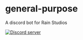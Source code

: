 # general-purpose
A discord bot for Rain Studios
<p>
  <a href="https://discord.gg/NXy5eFz"><img src="https://discordapp.com/api/guilds/416058618589478922/embed.png" alt="Discord server" /></a>
  </p>
